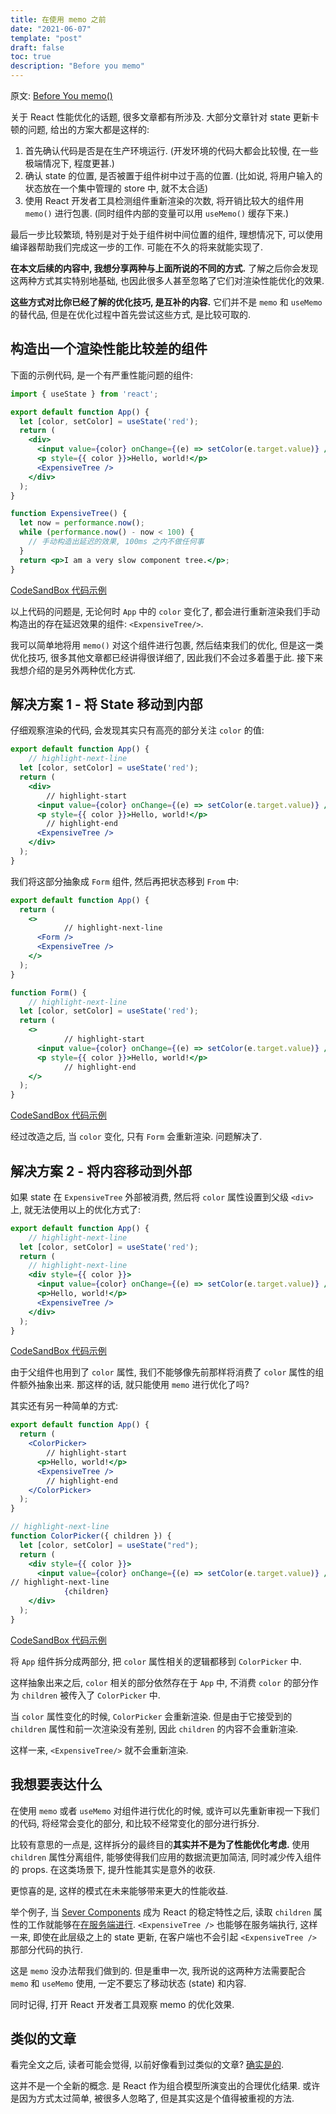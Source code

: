 ```yaml
---
title: 在使用 memo 之前
date: "2021-06-07"
template: "post"
draft: false
toc: true
description: "Before you memo"
---
```


原文: [Before You memo()](https://overreacted.io/before-you-memo/)

关于 React 性能优化的话题, 很多文章都有所涉及. 大部分文章针对 state 更新卡顿的问题, 给出的方案大都是这样的:

1. 首先确认代码是否是在生产环境运行. (开发环境的代码大都会比较慢, 在一些极端情况下, 程度更甚.)
2. 确认 state 的位置, 是否被置于组件树中过于高的位置. (比如说, 将用户输入的状态放在一个集中管理的 store 中, 就不太合适)
3. 使用 React 开发者工具检测组件重新渲染的次数, 将开销比较大的组件用 `memo()` 进行包裹. (同时组件内部的变量可以用 `useMemo()` 缓存下来.)

最后一步比较繁琐, 特别是对于处于组件树中间位置的组件, 理想情况下, 可以使用编译器帮助我们完成这一步的工作. 可能在不久的将来就能实现了.

**在本文后续的内容中, 我想分享两种与上面所说的不同的方式.** 了解之后你会发现这两种方式其实特别地基础, 也因此很多人甚至忽略了它们对渲染性能优化的效果.

**这些方式对比你已经了解的优化技巧, 是互补的内容.** 它们并不是 `memo` 和 `useMemo` 的替代品, 但是在优化过程中首先尝试这些方式, 是比较可取的.

## 构造出一个渲染性能比较差的组件

下面的示例代码, 是一个有严重性能问题的组件:

```jsx
import { useState } from 'react';

export default function App() {
  let [color, setColor] = useState('red');
  return (
    <div>
      <input value={color} onChange={(e) => setColor(e.target.value)} />
      <p style={{ color }}>Hello, world!</p>
      <ExpensiveTree />
    </div>
  );
}

function ExpensiveTree() {
  let now = performance.now();
  while (performance.now() - now < 100) {
    // 手动构造出延迟的效果, 100ms 之内不做任何事
  }
  return <p>I am a very slow component tree.</p>;
}
```

[CodeSandBox 代码示例](https://codesandbox.io/s/frosty-glade-m33km?file=/src/App.js)

以上代码的问题是, 无论何时 `App` 中的 `color` 变化了, 都会进行重新渲染我们手动构造出的存在延迟效果的组件: `<ExpensiveTree/>`. 

我可以简单地将用 `memo()` 对这个组件进行包裹, 然后结束我们的优化, 但是这一类优化技巧, 很多其他文章都已经讲得很详细了, 因此我们不会过多着墨于此. 接下来我想介绍的是另外两种优化方式. 

## 解决方案 1 - 将 State 移动到内部

仔细观察渲染的代码, 会发现其实只有高亮的部分关注 `color` 的值:

```jsx
export default function App() {
	// highlight-next-line
  let [color, setColor] = useState('red');
  return (
    <div>
		// highlight-start
      <input value={color} onChange={(e) => setColor(e.target.value)} />
      <p style={{ color }}>Hello, world!</p>
		// highlight-end
      <ExpensiveTree />
    </div>
  );
}
```

我们将这部分抽象成 `Form` 组件, 然后再把状态移到 `From` 中:

```jsx
export default function App() {
  return (
    <>
			// highlight-next-line
      <Form />
      <ExpensiveTree />
    </>
  );
}

function Form() {
	// highlight-next-line
  let [color, setColor] = useState('red');
  return (
    <>
			// highlight-start
      <input value={color} onChange={(e) => setColor(e.target.value)} />
      <p style={{ color }}>Hello, world!</p>
			// highlight-end
    </>
  );
}
```

[CodeSandBox 代码示例](https://codesandbox.io/s/billowing-wood-1tq2u?file=/src/App.js)

经过改造之后, 当 `color` 变化, 只有 `Form` 会重新渲染. 问题解决了.

## 解决方案 2 - 将内容移动到外部

如果 state 在 `ExpensiveTree` 外部被消费, 然后将 `color` 属性设置到父级 `<div>` 上, 就无法使用以上的优化方式了:

```jsx
export default function App() {
	// highlight-next-line
  let [color, setColor] = useState('red');
  return (
	// highlight-next-line
    <div style={{ color }}>
      <input value={color} onChange={(e) => setColor(e.target.value)} />
      <p>Hello, world!</p>
      <ExpensiveTree />
    </div>
  );
}
```

[CodeSandBox 代码示例](https://codesandbox.io/s/bold-dust-0jbg7?file=/src/App.js)

由于父组件也用到了 `color` 属性, 我们不能够像先前那样将消费了 `color` 属性的组件额外抽象出来. 那这样的话, 就只能使用 `memo` 进行优化了吗?

其实还有另一种简单的方式:

```jsx
export default function App() {
  return (
    <ColorPicker>
		// highlight-start
      <p>Hello, world!</p>
      <ExpensiveTree />
		// highlight-end
    </ColorPicker>
  );
}

// highlight-next-line
function ColorPicker({ children }) {
  let [color, setColor] = useState("red");
  return (
    <div style={{ color }}>
      <input value={color} onChange={(e) => setColor(e.target.value)} />
// highlight-next-line
			{children}
    </div>
  );
}
```

[CodeSandBox 代码示例](https://codesandbox.io/s/wonderful-banach-tyfr1?file=/src/App.js:58-423)

将 `App` 组件拆分成两部分, 把 `color` 属性相关的逻辑都移到 `ColorPicker` 中.

这样抽象出来之后, `color` 相关的部分依然存在于 `App` 中, 不消费 `color` 的部分作为 `children` 被传入了 `ColorPicker` 中.  

当 `color` 属性变化的时候, `ColorPicker` 会重新渲染. 但是由于它接受到的 `children` 属性和前一次渲染没有差别, 因此 `children` 的内容不会重新渲染.

这样一来, `<ExpensiveTree/>` 就不会重新渲染.

## 我想要表达什么

在使用 `memo` 或者 `useMemo` 对组件进行优化的时候, 或许可以先重新审视一下我们的代码, 将经常会变化的部分, 和比较不经常变化的部分进行拆分.

比较有意思的一点是, 这样拆分的最终目的**其实并不是为了性能优化考虑.** 使用 `children` 属性分离组件, 能够使得我们应用的数据流更加简洁, 同时减少传入组件的 props. 在这类场景下, 提升性能其实是意外的收获.

更惊喜的是, 这样的模式在未来能够带来更大的性能收益.

举个例子, 当 [Sever Components](https://reactjs.org/blog/2020/12/21/data-fetching-with-react-server-components.html) 成为 React 的稳定特性之后, 读取 `children` 属性的工作就能够在[在服务端进行](https://www.youtube.com/watch?v=TQQPAU21ZUw&t=1314s). `<ExpensiveTree />` 也能够在服务端执行, 这样一来, 即使在此层级之上的 state 更新, 在客户端也不会引起 `<ExpensiveTree />` 那部分代码的执行.

这是 `memo` 没办法帮我们做到的. 但是重申一次, 我所说的这两种方法需要配合 `memo` 和 `useMemo` 使用, 一定不要忘了移动状态 (state) 和内容.

同时记得, 打开 React 开发者工具观察 memo 的优化效果.

## 类似的文章

看完全文之后, 读者可能会觉得, 以前好像看到过类似的文章? [确实是的](https://kentcdodds.com/blog/optimize-react-re-renders).

这并不是一个全新的概念. 是 React 作为组合模型所演变出的合理优化结果. 或许是因为方式太过简单, 被很多人忽略了, 但是其实这是个值得被重视的方法.

